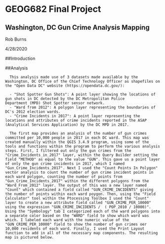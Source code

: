 # GEOG682 Final Project
## Washington, DC Gun Crime Analysis Mapping
Rob Burns

4/28/2020


##Introduction


##Analysis

      This analysis made use of 3 datasets made available by the Washington, DC Office of the Chief Technology Officer as shapefiles on the "Open Data DC" website (https://opendata.dc.gov/):

      - "Shot Spotter Gun Shots": A point layer showing the locations of gun shots in DC detected by the DC Metropolitan Police                 Department (MPD) Shot Spotter sensor network.
      - "Ward from 2012": A polygon layer representing the boundaries of DC's 2012 election wards.
      - "Crime Incidents in 2017": A point layer representing the locations and attributes of crime incidents reported in the ASAP               (Analytical Services Application) by the DC MPD in 2017.
      
      The first map provides an analysis of the number of gun crimes committed per 10,000 people in 2017 in each DC ward. This map was created manually within the QGIS 3.4.9 program, using some of the tools and functions within the program to perform the various analysis steps. First, I filtered out only the gun crimes from the "Crime_Incidents_in_2017" layer, within the Query Builder setting the field "METHOD" as equal to the value "GUN". This gave us a point layer of only the gun crime incidents in 2017, which I named "Gun_Crime_Incidents_2017". Next I used the "Count Points In Polygon" vector analysis to count the number of gun crime incident points in each ward polygon, counting the number of points from "Gun_Crime_Incidents_2017" within the different polygons from the "Ward_From_2012" layer. The output of this was a new layer named "Count" which contained a field called "GUN_CRIME_INCIDENTS" giving the number of points within each ward poygon. Then, using the "Field Calculator" tool within the Ptocessing Toolbox I used the "Count" layer to create a new attribute field called "GUN_CRIME_PER_10000" using the expression "GUN_CRIME_INCIDENTS /  ( POP_2010 / 10000)". Using the "Symbology" tab I categorized each of the ward polygons into a separate color based on the "WARD" field to show which ward was which. I labeled each ward with the numeric value of the "GUN_CRIME_PER_10000" field to show the number of gun crimes oer 10,000 residents of each ward. Finally, I used the Print Layout function to add in all of the necessary map components. The resulting map is pictured below.
      






